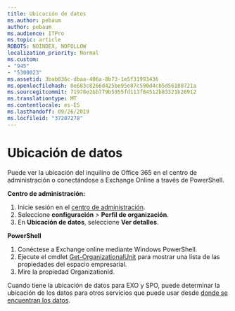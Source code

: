 ```yaml
---
title: Ubicación de datos
ms.author: pebaum
author: pebaum
ms.audience: ITPro
ms.topic: article
ROBOTS: NOINDEX, NOFOLLOW
localization_priority: Normal
ms.custom:
- "945"
- "5300023"
ms.assetid: 3bab036c-dbaa-406a-8b73-1e5f31993436
ms.openlocfilehash: 0e683c8266d425be95e87c590d4cb5d56108721a
ms.sourcegitcommit: 71978e2bb779b5955fd113f84512b83321b26912
ms.translationtype: MT
ms.contentlocale: es-ES
ms.lasthandoff: 09/26/2019
ms.locfileid: "37207278"
---
```

# <a name="data-location"></a>Ubicación de datos

Puede ver la ubicación del inquilino de Office 365 en el centro de administración o conectándose a Exchange Online a través de PowerShell.


**Centro de administración:**
1. Inicie sesión en el [centro de administración](https://admin.microsoft.com/Adminportal/Home).
2. Seleccione **configuración** > **Perfil de organización**.
3. En **Ubicación de datos**, seleccione **Ver detalles**.


**PowerShell**
1. Conéctese a Exchange online mediante Windows PowerShell.
2. Ejecute el cmdlet [Get-OrganizationalUnit](https://docs.microsoft.com/en-us/powershell/module/exchange/active-directory/get-organizationalunit) para mostrar una lista de las propiedades del espacio empresarial. 
3. Mire la propiedad OrganizationId.

Cuando tiene la ubicación de datos para EXO y SPO, puede determinar la ubicación de los datos para otros servicios que puede usar desde [donde se encuentran los datos](https://products.office.com/where-is-your-data-located).